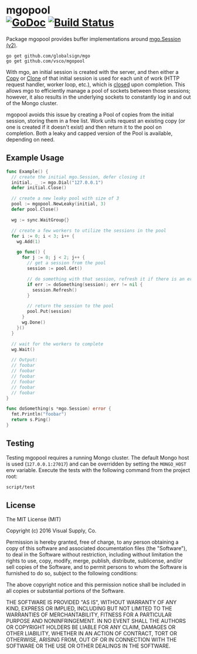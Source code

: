# mgopool<br> [![GoDoc](https://godoc.org/github.com/vsco/mgopool?status.svg)](https://godoc.org/github.com/vsco/mgopool) [![Build Status](https://travis-ci.org/vsco/mgopool.svg?branch=master)](https://travis-ci.org/vsco/mgopool)

Package mgopool provides buffer implementations around [mgo.Session (v2)][mgo].

```
go get github.com/globalsign/mgo
go get github.com/vsco/mgopool
```

With mgo, an initial session is created with the server, and then either a [Copy][Session.Copy] or [Clone][Session.Clone]
of that initial session is used for each unit of work (HTTP request handler, worker loop, etc.), which is
[closed][Session.Close] upon completion. This allows mgo to efficiently manage a pool of sockets between those sessions;
however, it also results in the underlying sockets to constantly log in and out of the Mongo cluster.

mgopool avoids this issue by creating a Pool of copies from the initial session, storing them in a free list. Work units
request an existing copy (or one is created if it doesn't exist) and then return it to the pool on completion. Both a
leaky and capped version of the Pool is available, depending on need.

## Example Usage

```go
func Example() {
  // create the initial mgo.Session, defer closing it
  initial, _ := mgo.Dial("127.0.0.1")
  defer initial.Close()

  // create a new leaky pool with size of 3
  pool := mgopool.NewLeaky(initial, 3)
  defer pool.Close()

  wg := sync.WaitGroup{}

  // create a few workers to utilize the sessions in the pool
  for i := 0; i < 3; i++ {
    wg.Add(1)

    go func() {
      for j := 0; j < 2; j++ {
        // get a session from the pool
        session := pool.Get()

        // do something with that session, refresh it if there is an error
        if err := doSomething(session); err != nil {
          session.Refresh()
        }

        // return the session to the pool
        pool.Put(session)
      }
      wg.Done()
    }()
  }

  // wait for the workers to complete
  wg.Wait()

  // Output:
  // foobar
  // foobar
  // foobar
  // foobar
  // foobar
  // foobar
}

func doSomething(s *mgo.Session) error {
  fmt.Println("foobar")
  return s.Ping()
}
```

[mgo]:           https://godoc.org/github.com/globalsign/mgo
[Session.Copy]:  https://godoc.org/github.com/globalsign/mgo#Session.Copy
[Session.Clone]: https://godoc.org/github.com/globalsign/mgo#Session.Clone
[Session.Close]: https://godoc.org/github.com/globalsign/mgo#Session.Close

## Testing

Testing mgopool requires a running Mongo cluster. The default Mongo host is used (`127.0.0.1:27017`) and
can be overridden by setting the `MONGO_HOST` env variable. Execute the tests with the following command from the project root:

```sh
script/test
```

## License

The MIT License (MIT)

Copyright (c) 2016 Visual Supply, Co.

Permission is hereby granted, free of charge, to any person obtaining a copy of this software and associated documentation files (the "Software"), to deal in the Software without restriction, including without limitation the rights to use, copy, modify, merge, publish, distribute, sublicense, and/or sell copies of the Software, and to permit persons to whom the Software is furnished to do so, subject to the following conditions:

The above copyright notice and this permission notice shall be included in all copies or substantial portions of the Software.

THE SOFTWARE IS PROVIDED "AS IS", WITHOUT WARRANTY OF ANY KIND, EXPRESS OR IMPLIED, INCLUDING BUT NOT LIMITED TO THE WARRANTIES OF MERCHANTABILITY, FITNESS FOR A PARTICULAR PURPOSE AND NONINFRINGEMENT. IN NO EVENT SHALL THE AUTHORS OR COPYRIGHT HOLDERS BE LIABLE FOR ANY CLAIM, DAMAGES OR OTHER LIABILITY, WHETHER IN AN ACTION OF CONTRACT, TORT OR OTHERWISE, ARISING FROM, OUT OF OR IN CONNECTION WITH THE SOFTWARE OR THE USE OR OTHER DEALINGS IN THE SOFTWARE.
